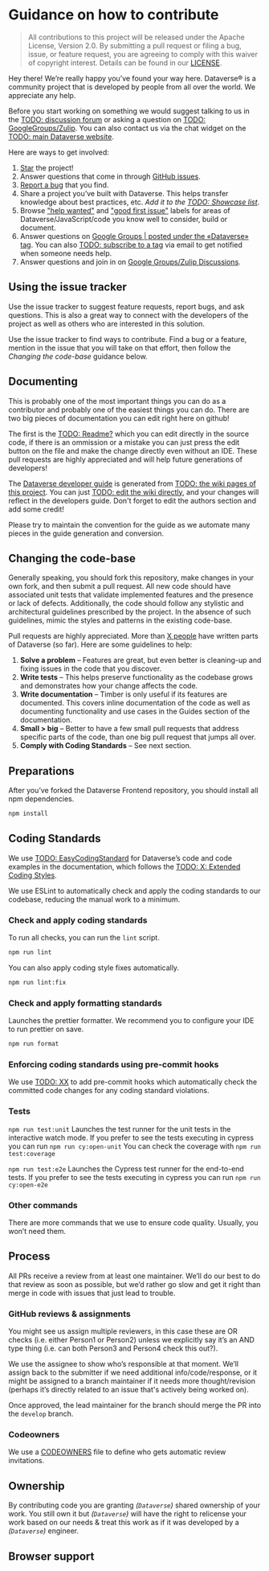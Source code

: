 # Guidance on how to contribute

> All contributions to this project will be released under the Apache License, Version 2.0.
> By submitting a pull request or filing a bug, issue, or
> feature request, you are agreeing to comply with this waiver of copyright interest.
> Details can be found in our [LICENSE](LICENSE).

Hey there! We’re really happy you’ve found your way here. Dataverse&reg; is a community project that is developed by people from all over the world. We appreciate any help.

Before you start working on something we would suggest talking to us in the [TODO: discussion forum](#) or asking a question on [TODO: GoogleGroups/Zulip](#). You can also contact us via the chat widget on the [TODO: main Dataverse website](#).

Here are ways to get involved:

1. [Star](https://github.com/iqss/dataverse-frontend/stargazers) the project!
2. Answer questions that come in through [GitHub issues](https://github.com/iqss/dataverse-frontend/issues?state=open).
3. [Report a bug](https://github.com/iqss/dataverse-frontend/issues/new?assignees=&labels=&projects=&title=%5BBUG%5D+Your+title) that you find.
4. Share a project you’ve built with Dataverse. This helps transfer knowledge about best practices, etc. _Add it to the [TODO: Showcase list](https://github.com/iqss/dataverse-frontend/foo/wiki/Showcase)_.
5. Browse ["help wanted"](https://github.com/iqss/dataverse-frontend/labels/help%20wanted) and ["good first issue"](https://github.com/iqss/dataverse-frontend/labels/good%20first%20issue) labels for areas of Dataverse/JavaScript/code you know well to consider, build or document.
6. Answer questions on [Google Groups | posted under the «Dataverse» tag](#). You can also [TODO: subscribe to a tag](#) via email to get notified when someone needs help.
7. Answer questions and join in on [Google Groups/Zulip Discussions](#).

## Using the issue tracker

Use the issue tracker to suggest feature requests, report bugs, and ask questions.
This is also a great way to connect with the developers of the project as well
as others who are interested in this solution.

Use the issue tracker to find ways to contribute. Find a bug or a feature, mention in
the issue that you will take on that effort, then follow the _Changing the code-base_
guidance below.

## Documenting

This is probably one of the most important things you can do as a contributor and probably one of the easiest things you can do. There are two big pieces of documentation you can edit right here on github!

The first is the [TODO: Readme?](https://www.codenameone.com/javadoc/) which you can edit directly in the source code, if there is an ommission or a mistake you can just press the edit button on the file and make the change directly even without an IDE. These pull requests are highly appreciated and will help future generations of developers!

The [Dataverse developer guide](https://guides.dataverse.org/en/latest/developers/index.html) is generated from [TODO: the wiki pages of this project](https://github.com/iqss/dataverse-frontend/foo/wiki/). You can just [TODO: edit the wiki directly](#), and your changes will reflect in the developers guide. Don't forget to edit the authors section and add some credit!

Please try to maintain the convention for the guide as we automate many pieces in the guide generation and conversion.

## Changing the code-base

Generally speaking, you should fork this repository, make changes in your
own fork, and then submit a pull request. All new code should have associated
unit tests that validate implemented features and the presence or lack of defects.
Additionally, the code should follow any stylistic and architectural guidelines
prescribed by the project. In the absence of such guidelines, mimic the styles
and patterns in the existing code-base.

Pull requests are highly appreciated. More than [X people](https://github.com/iqss/dataverse/graphs/contributors) have written parts of Dataverse (so far). Here are some guidelines to help:

1. **Solve a problem** – Features are great, but even better is cleaning-up and fixing issues in the code that you discover.
2. **Write tests** – This helps preserve functionality as the codebase grows and demonstrates how your change affects the code.
3. **Write documentation** – Timber is only useful if its features are documented. This covers inline documentation of the code as well as documenting functionality and use cases in the Guides section of the documentation.
4. **Small > big** – Better to have a few small pull requests that address specific parts of the code, than one big pull request that jumps all over.
5. **Comply with Coding Standards** – See next section.

## Preparations

After you’ve forked the Dataverse Frontend repository, you should install all npm dependencies.

```bash
npm install
```

## Coding Standards

We use [TODO: EasyCodingStandard](https://github.com/symplify/easy-coding-standard) for Dataverse’s code and code examples in the documentation, which follows the [TODO: X: Extended Coding Styles](#).

We use ESLint to automatically check and apply the coding standards to our codebase, reducing the manual work to a minimum.

### Check and apply coding standards

To run all checks, you can run the `lint` script.

```bash
npm run lint
```

You can also apply coding style fixes automatically.

```bash
npm run lint:fix
```

### Check and apply formatting standards

Launches the prettier formatter. We recommend you to configure your IDE to run prettier on save.

```bash
npm run format
```

### Enforcing coding standards using pre-commit hooks

We use [TODO: XX](#) to add pre-commit hooks which automatically check the committed code changes for any coding standard violations.

### Tests

`npm run test:unit` Launches the test runner for the unit tests in the interactive watch mode.
If you prefer to see the tests executing in cypress you can run `npm run cy:open-unit`
You can check the coverage with `npm run test:coverage`

`npm run test:e2e` Launches the Cypress test runner for the end-to-end tests.
If you prefer to see the tests executing in cypress you can run `npm run cy:open-e2e`

### Other commands

There are more commands that we use to ensure code quality. Usually, you won’t need them.

<!-- TODO: -->

## Process

All PRs receive a review from at least one maintainer. We’ll do our best to do that review as soon as possible, but we’d rather go slow and get it right than merge in code with issues that just lead to trouble.

### GitHub reviews & assignments

You might see us assign multiple reviewers, in this case these are OR checks (i.e. either Person1 or Person2) unless we explicitly say it’s an AND type thing (i.e. can both Person3 and Person4 check this out?).

We use the assignee to show who’s responsible at that moment. We’ll assign back to the submitter if we need additional info/code/response, or it might be assigned to a branch maintainer if it needs more thought/revision (perhaps it’s directly related to an issue that's actively being worked on).

Once approved, the lead maintainer for the branch should merge the PR into the `develop` branch.

### Codeowners

We use a [CODEOWNERS](https://github.com/iqss/dataverse-frontend/blob/master/.github/CODEOWNERS) file to define who gets automatic review invitations.

## Ownership

By contributing code you are granting _(`Dataverse`)_ shared ownership of your work. You still own it but _(`Dataverse`)_ will have the right to relicense your work based on our needs & treat this work as if it was developed by a _(`Dataverse`)_ engineer.

## Browser support
<!-- TODO: ? -->
<!-- We configure our build chain tools
(typically [Autoprefixer](https://github.com/postcss/autoprefixer)
and [Babel](https://babeljs.io))
to support a reasonable set of backward compatibility with older browsers. -->
